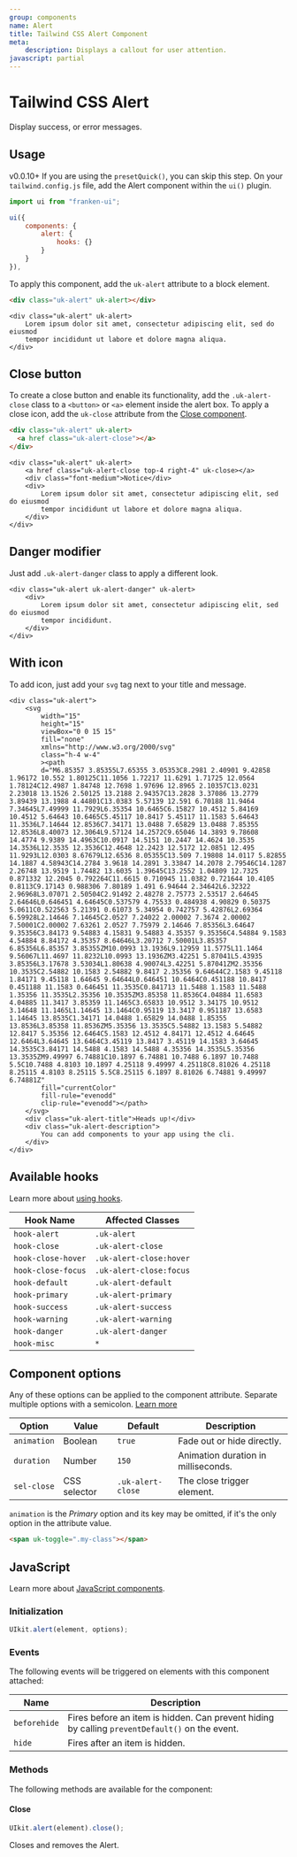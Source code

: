 ```yaml
---
group: components
name: Alert
title: Tailwind CSS Alert Component
meta:
    description: Displays a callout for user attention.
javascript: partial
---
```


# Tailwind CSS Alert

<p class="mt-2 uk-text-lead">Display success, or error messages.</p>

## Usage

<span class="uk-badge uk-badge-danger">v0.0.10+</span> If you are using the `presetQuick()`, you can skip this step. On your `tailwind.config.js` file, add the Alert component within the `ui()` plugin.

```javascript
import ui from "franken-ui";

ui({
    components: {
        alert: {
            hooks: {}
        }
    }
}),
```

To apply this component, add the `uk-alert` attribute to a block element.

```html
<div class="uk-alert" uk-alert></div>
```

```example
<div class="uk-alert" uk-alert>
    Lorem ipsum dolor sit amet, consectetur adipiscing elit, sed do eiusmod
    tempor incididunt ut labore et dolore magna aliqua.
</div>
```

## Close button

To create a close button and enable its functionality, add the `.uk-alert-close` class to a `<button>` or `<a>` element inside the alert box. To apply a close icon, add the `uk-close` attribute from the [Close component](close.md).

```html
<div class="uk-alert" uk-alert>
  <a href class="uk-alert-close"></a>
</div>
```

```example
<div class="uk-alert" uk-alert>
    <a href class="uk-alert-close top-4 right-4" uk-close></a>
    <div class="font-medium">Notice</div>
    <div>
        Lorem ipsum dolor sit amet, consectetur adipiscing elit, sed do eiusmod
        tempor incididunt ut labore et dolore magna aliqua.
    </div>
</div>
```

## Danger modifier

Just add `.uk-alert-danger` class to apply a different look.

```example
<div class="uk-alert uk-alert-danger" uk-alert>
    <div>
        Lorem ipsum dolor sit amet, consectetur adipiscing elit, sed do eiusmod
        tempor incididunt.
    </div>
</div>
```

## With icon

To add icon, just add your `svg` tag next to your title and message.

```example
<div class="uk-alert">
    <svg
        width="15"
        height="15"
        viewBox="0 0 15 15"
        fill="none"
        xmlns="http://www.w3.org/2000/svg"
        class="h-4 w-4"
        ><path
        d="M6.85357 3.85355L7.65355 3.05353C8.2981 2.40901 9.42858 1.96172 10.552 1.80125C11.1056 1.72217 11.6291 1.71725 12.0564 1.78124C12.4987 1.84748 12.7698 1.97696 12.8965 2.10357C13.0231 2.23018 13.1526 2.50125 13.2188 2.94357C13.2828 3.37086 13.2779 3.89439 13.1988 4.44801C13.0383 5.57139 12.591 6.70188 11.9464 7.34645L7.49999 11.7929L6.35354 10.6465C6.15827 10.4512 5.84169 10.4512 5.64643 10.6465C5.45117 10.8417 5.45117 11.1583 5.64643 11.3536L7.14644 12.8536C7.34171 13.0488 7.65829 13.0488 7.85355 12.8536L8.40073 12.3064L9.57124 14.2572C9.65046 14.3893 9.78608 14.4774 9.9389 14.4963C10.0917 14.5151 10.2447 14.4624 10.3535 14.3536L12.3535 12.3536C12.4648 12.2423 12.5172 12.0851 12.495 11.9293L12.0303 8.67679L12.6536 8.05355C13.509 7.19808 14.0117 5.82855 14.1887 4.58943C14.2784 3.9618 14.2891 3.33847 14.2078 2.79546C14.1287 2.26748 13.9519 1.74482 13.6035 1.39645C13.2552 1.04809 12.7325 0.871332 12.2045 0.792264C11.6615 0.710945 11.0382 0.721644 10.4105 0.8113C9.17143 0.988306 7.80189 1.491 6.94644 2.34642L6.32322 2.96968L3.07071 2.50504C2.91492 2.48278 2.75773 2.53517 2.64645 2.64646L0.646451 4.64645C0.537579 4.75533 0.484938 4.90829 0.50375 5.0611C0.522563 5.21391 0.61073 5.34954 0.742757 5.42876L2.69364 6.59928L2.14646 7.14645C2.0527 7.24022 2.00002 7.3674 2.00002 7.50001C2.00002 7.63261 2.0527 7.75979 2.14646 7.85356L3.64647 9.35356C3.84173 9.54883 4.15831 9.54883 4.35357 9.35356C4.54884 9.1583 4.54884 8.84172 4.35357 8.64646L3.20712 7.50001L3.85357 6.85356L6.85357 3.85355ZM10.0993 13.1936L9.12959 11.5775L11.1464 9.56067L11.4697 11.8232L10.0993 13.1936ZM3.42251 5.87041L5.43935 3.85356L3.17678 3.53034L1.80638 4.90074L3.42251 5.87041ZM2.35356 10.3535C2.54882 10.1583 2.54882 9.8417 2.35356 9.64644C2.1583 9.45118 1.84171 9.45118 1.64645 9.64644L0.646451 10.6464C0.451188 10.8417 0.451188 11.1583 0.646451 11.3535C0.841713 11.5488 1.1583 11.5488 1.35356 11.3535L2.35356 10.3535ZM3.85358 11.8536C4.04884 11.6583 4.04885 11.3417 3.85359 11.1465C3.65833 10.9512 3.34175 10.9512 3.14648 11.1465L1.14645 13.1464C0.95119 13.3417 0.951187 13.6583 1.14645 13.8535C1.34171 14.0488 1.65829 14.0488 1.85355 13.8536L3.85358 11.8536ZM5.35356 13.3535C5.54882 13.1583 5.54882 12.8417 5.35356 12.6464C5.1583 12.4512 4.84171 12.4512 4.64645 12.6464L3.64645 13.6464C3.45119 13.8417 3.45119 14.1583 3.64645 14.3535C3.84171 14.5488 4.1583 14.5488 4.35356 14.3535L5.35356 13.3535ZM9.49997 6.74881C10.1897 6.74881 10.7488 6.1897 10.7488 5.5C10.7488 4.8103 10.1897 4.25118 9.49997 4.25118C8.81026 4.25118 8.25115 4.8103 8.25115 5.5C8.25115 6.1897 8.81026 6.74881 9.49997 6.74881Z"
        fill="currentColor"
        fill-rule="evenodd"
        clip-rule="evenodd"></path>
    </svg>
    <div class="uk-alert-title">Heads up!</div>
    <div class="uk-alert-description">
        You can add components to your app using the cli.
    </div>
</div>
```

## Available hooks

Learn more about [using hooks](hooks.md).

| Hook Name          | Affected Classes        |
|--------------------|-------------------------|
| `hook-alert`       | `.uk-alert`             |
| `hook-close`       | `.uk-alert-close`       |
| `hook-close-hover` | `.uk-alert-close:hover` |
| `hook-close-focus` | `.uk-alert-close:focus` |
| `hook-default`     | `.uk-alert-default`     |
| `hook-primary`     | `.uk-alert-primary`     |
| `hook-success`     | `.uk-alert-success`     |
| `hook-warning`     | `.uk-alert-warning`     |
| `hook-danger`      | `.uk-alert-danger`      |
| `hook-misc`        | `*`                     |

## Component options

Any of these options can be applied to the component attribute. Separate multiple options with a semicolon. [Learn more](javascript.md#component-configuration)

| Option      | Value        | Default           | Description                         |
| ----------- | ------------ | ----------------- | ----------------------------------- |
| `animation` | Boolean      | `true`            | Fade out or hide directly.          |
| `duration`  | Number       | `150`             | Animation duration in milliseconds. |
| `sel-close` | CSS selector | `.uk-alert-close` | The close trigger element.          |

`animation` is the _Primary_ option and its key may be omitted, if it's the only option in the attribute value.

```html
<span uk-toggle=".my-class"></span>
```

## JavaScript

Learn more about [JavaScript components](/docs/javascript.md#programmatic-use).

### Initialization

```javascript
UIkit.alert(element, options);
```

### Events

The following events will be triggered on elements with this component attached:

| Name         | Description                                                                                    |
| ------------ | ---------------------------------------------------------------------------------------------- |
| `beforehide` | Fires before an item is hidden. Can prevent hiding by calling `preventDefault()` on the event. |
| `hide`       | Fires after an item is hidden.                                                                 |

### Methods

The following methods are available for the component:

#### Close

```javascript
UIkit.alert(element).close();
```

Closes and removes the Alert.
